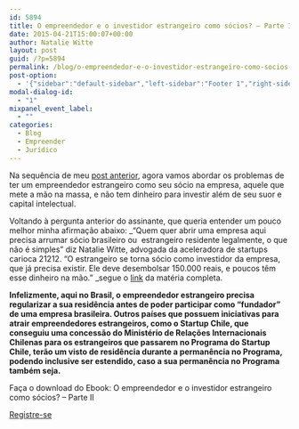 ```yaml
---
id: 5894
title: O empreendedor e o investidor estrangeiro como sócios? – Parte II
date: 2015-04-21T15:00:07+00:00
author: Natalie Witte
layout: post
guid: /?p=5894
permalink: /blog/o-empreendedor-e-o-investidor-estrangeiro-como-socios-parte-ii/
post-option:
  - '{"sidebar":"default-sidebar","left-sidebar":"Footer 1","right-sidebar":"Footer 1","page-title":"","page-caption":""}'
modal-dialog-id:
  - "1"
mixpanel_event_label:
  - ""
categories:
  - Blog
  - Empreender
  - Jurídico
---
```

Na sequência de meu [post anterior](/blog/o-empreendedor-e-o-investidor-estrangeiro-como-socios-parte-i/), agora vamos abordar os problemas de ter um empreendedor estrangeiro como seu sócio na empresa, aquele que mete a mão na massa, e não tem dinheiro para investir além de seu suor e capital intelectual.

Voltando à pergunta anterior do assinante, que queria entender um pouco melhor minha afirmação abaixo: _&#8220;Quem quer abrir uma empresa aqui precisa arrumar sócio brasileiro ou  estrangeiro residente legalmente, o que não é simples&#8221; diz Natalie Witte, advogada da aceleradora de startups carioca 21212. &#8220;O estrangeiro se torna sócio como investidor da empresa, que já precisa existir. Ele deve desembolsar 150.000 reais, e poucos têm esse dinheiro na mão.&#8221; _segue o [link](http://www.escoladoservir.com.br/acervo-digital/artigos/692/aqui-vale-a-pena-empreender) da matéria completa.

**Infelizmente, aqui no Brasil, o empreendedor estrangeiro precisa regularizar a sua residência antes de poder participar como “fundador” de uma empresa brasileira. Outros países que possuem iniciativas para atrair empreendedores estrangeiros, como o Startup Chile, que conseguiu uma concessão do Ministério de Relações Internacionais Chilenas para os estrangeiros que passarem no Programa do Startup Chile, terão um visto de residência durante a permanência no Programa, podendo inclusive ser estendido, caso a sua permanência no Programa também seja.**

Faça o download do Ebook: O empreendedor e o investidor estrangeiro como sócios? &#8211; Parte II

<div class="gdlr-course-button" >
  <a  href='http://bit.ly/empreendedor-parteII'>Registre-se</a>
</div>

&nbsp;